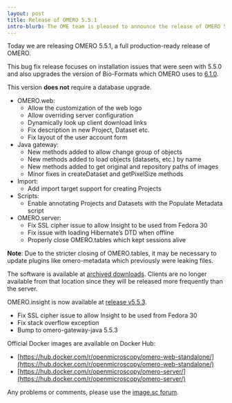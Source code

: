 ```yaml
---
layout: post
title: Release of OMERO 5.5.1
intro-blurb: The OME team is pleased to announce the release of OMERO 5.5.1.
---
```

Today we are releasing OMERO 5.5.1, a full production-ready release of OMERO.

This bug fix release focuses on installation issues that were seen with 5.5.0
and also upgrades the version of Bio-Formats which OMERO uses to [6.1.0](https://docs.openmicroscopy.org/bio-formats/6.1.1/about/whats-new.html).

This version **does not** require a database upgrade.


* OMERO.web:
  * Allow the customization of the web logo
  * Allow overriding server configuration
  * Dynamically look up client download links
  * Fix description in new Project, Dataset etc.
  * Fix layout of the user account form
* Java gateway:
  * New methods added to allow change group of objects
  * New methods added to load objects (datasets, etc.) by name
  * New methods added to get original and repository paths of images
  * Minor fixes in createDataset and getPixelSize methods
* Import:
  * Add import target support for creating Projects
* Scripts:
  * Enable annotating Projects and Datasets with the Populate Metadata script
* OMERO.server:
  * Fix SSL cipher issue to allow Insight to be used from Fedora 30
  * Fix issue with loading Hibernate’s DTD when offline
  * Properly close OMERO.tables which kept sessions alive

**Note**: Due to the stricter closing of OMERO.tables, it may be necessary to update plugins like omero-metadata which previously were leaking files.

The software is available at [archived downloads](https://downloads.openmicroscopy.org/omero/5.5.1). Clients are no longer available from that location since they will be released more frequently than the server.

OMERO.insight is now available at [release v5.5.3](https://github.com/ome/omero-insight/releases/tag/v5.5.3).

* Fix SSL cipher issue to allow Insight to be used from Fedora 30
* Fix stack overflow exception
* Bump to omero-gateway-java 5.5.3

Official Docker images are available on Docker Hub:
- [https://hub.docker.com/r/openmicroscopy/omero-web-standalone/](https://hub.docker.com/r/openmicroscopy/omero-web-standalone/)
- [https://hub.docker.com/r/openmicroscopy/omero-server/](https://hub.docker.com/r/openmicroscopy/omero-server/)

Any problems or comments, please use the [image.sc forum](https://forum.image.sc/tags/omero).
